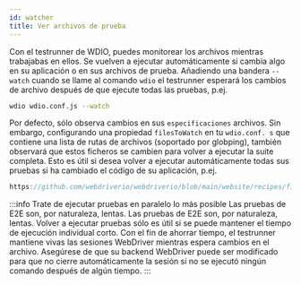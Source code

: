 ```yaml
---
id: watcher
title: Ver archivos de prueba
---
```


Con el testrunner de WDIO, puedes monitorear los archivos mientras trabajabas en ellos. Se vuelven a ejecutar automáticamente si cambia algo en su aplicación o en sus archivos de prueba. Añadiendo una bandera `--watch` cuando se llame al comando `wdio` el testrunner esperará los cambios de archivo después de que ejecute todas las pruebas, p.ej.

```sh
wdio wdio.conf.js --watch
```

Por defecto, sólo observa cambios en sus `especificaciones` archivos. Sin embargo, configurando una propiedad `filesToWatch` en tu `wdio.conf. s` que contiene una lista de rutas de archivos (soportado por globping), también observará que estos ficheros se cambien para volver a ejecutar la suite completa. Esto es útil si desea volver a ejecutar automáticamente todas sus pruebas si ha cambiado el código de su aplicación, p.ej.

```js reference useHTTPS
https://github.com/webdriverio/webdriverio/blob/main/website/recipes/files-to-watch.js
```

:::info
Trate de ejecutar pruebas en paralelo lo más posible Las pruebas de E2E son, por naturaleza, lentas. Las pruebas de E2E son, por naturaleza, lentas. Volver a ejecutar pruebas sólo es útil si se puede mantener el tiempo de ejecución individual corto. Con el fin de ahorrar tiempo, el testrunner mantiene vivas las sesiones WebDriver mientras espera cambios en el archivo. Asegúrese de que su backend WebDriver puede ser modificado para que no cierre automáticamente la sesión si no se ejecutó ningún comando después de algún tiempo.
:::

